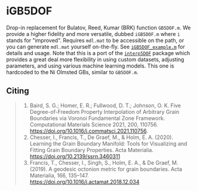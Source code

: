# iGB5DOF
Drop-in replacement for Bulatov, Reed, Kumar (BRK) function `GB5DOF.m`. We provide a higher fidelity and more versatile, dubbed `iGB5DOF.m` where `i` stands for "improved". Requires `mdl.mat` to be accessible on the path, or you can generate `mdl.mat` yourself on-the-fly. See [`iGB5DOF_example.m`](iGB5DOF_example.m) for details and usage. Note that this is a port of the [`interp5DOF`](https://github.com/sgbaird-5DOF/interp) package which provides a great deal more flexibility in using custom datasets, adjusting parameters, and using various machine learning models. This one is hardcoded to the Ni Olmsted GBs, similar to `GB5DOF.m`.

## Citing
> 1. Baird, S. G.; Homer, E. R.; Fullwood, D. T.; Johnson, O. K. Five Degree-of-Freedom Property Interpolation of Arbitrary Grain Boundaries via Voronoi Fundamental Zone Framework. Computational Materials Science 2021, 200, 110756. https://doi.org/10.1016/j.commatsci.2021.110756.
> 1. Chesser, I., Francis, T., De Graef, M., & Holm, E. A. (2020). Learning the Grain Boundary Manifold: Tools for Visualizing and Fitting Grain Boundary Properties. Acta Materialia. https://doi.org/10.2139/ssrn.3460311
> 1. Francis, T., Chesser, I., Singh, S., Holm, E. A., & De Graef, M. (2019). A geodesic octonion metric for grain boundaries. Acta Materialia, 166, 135–147. https://doi.org/10.1016/j.actamat.2018.12.034

